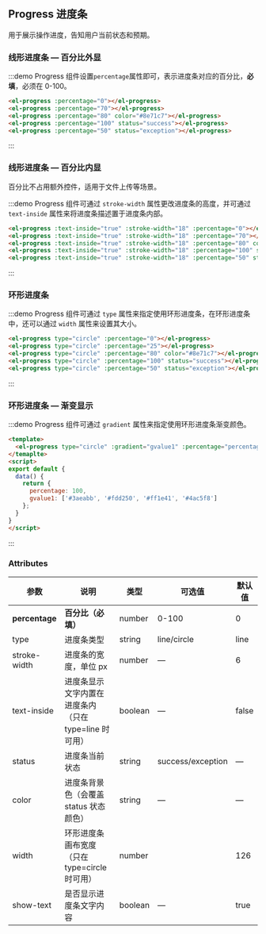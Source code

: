 <script>
export default {
  data() {
    return {
      percentage: 100,
      gvalue1: ['#3aeabb', '#fdd250', '#ff1e41', '#4ac5f8']
    };
  }
}
</script>
<style>
  .demo-box.demo-progress {
    .el-progress--line {
      margin-bottom: 15px;
      width: 350px;
    }
    .el-progress--circle {
      margin-right: 15px;
    }
  }
</style>

## Progress 进度条

用于展示操作进度，告知用户当前状态和预期。

### 线形进度条 — 百分比外显

:::demo Progress 组件设置`percentage`属性即可，表示进度条对应的百分比，**必填**，必须在 0-100。
```html
<el-progress :percentage="0"></el-progress>
<el-progress :percentage="70"></el-progress>
<el-progress :percentage="80" color="#8e71c7"></el-progress>
<el-progress :percentage="100" status="success"></el-progress>
<el-progress :percentage="50" status="exception"></el-progress>
```
:::

### 线形进度条 — 百分比内显

百分比不占用额外控件，适用于文件上传等场景。

:::demo Progress 组件可通过 `stroke-width` 属性更改进度条的高度，并可通过 `text-inside` 属性来将进度条描述置于进度条内部。
```html
<el-progress :text-inside="true" :stroke-width="18" :percentage="0"></el-progress>
<el-progress :text-inside="true" :stroke-width="18" :percentage="70"></el-progress>
<el-progress :text-inside="true" :stroke-width="18" :percentage="80" color="rgba(142, 113, 199, 0.7)"></el-progress>
<el-progress :text-inside="true" :stroke-width="18" :percentage="100" status="success"></el-progress>
<el-progress :text-inside="true" :stroke-width="18" :percentage="50" status="exception"></el-progress>
```
:::

### 环形进度条

:::demo Progress 组件可通过 `type` 属性来指定使用环形进度条，在环形进度条中，还可以通过 `width` 属性来设置其大小。
```html
<el-progress type="circle" :percentage="0"></el-progress>
<el-progress type="circle" :percentage="25"></el-progress>
<el-progress type="circle" :percentage="80" color="#8e71c7"></el-progress>
<el-progress type="circle" :percentage="100" status="success"></el-progress>
<el-progress type="circle" :percentage="50" status="exception"></el-progress>
```
:::

### 环形进度条  —  渐变显示

:::demo Progress 组件可通过 `gradient` 属性来指定使用环形进度条渐变颜色。
```html
<template>
  <el-progress type="circle" :gradient="gvalue1" :percentage="percentage" ></el-progress>
</temaplte>
<script>
export default {
  data() {
    return {
      percentage: 100,
      gvalue1: ['#3aeabb', '#fdd250', '#ff1e41', '#4ac5f8']
    };
  }
}
</script>
```
:::



### Attributes
| 参数          | 说明            | 类型            | 可选值                 | 默认值   |
|-------------  |---------------- |---------------- |---------------------- |-------- |
| **percentage** | **百分比（必填）**   | number          |     0-100          |     0    |
| type          | 进度条类型           | string         | line/circle | line |
| stroke-width  | 进度条的宽度，单位 px | number          | — | 6 |
| text-inside  | 进度条显示文字内置在进度条内（只在 type=line 时可用） | boolean | — | false |
| status  | 进度条当前状态 | string | success/exception | — |
| color  | 进度条背景色（会覆盖 status 状态颜色） | string | — | — |
| width  | 环形进度条画布宽度（只在 type=circle 时可用） | number |  | 126 |
| show-text  | 是否显示进度条文字内容 | boolean | — | true |
